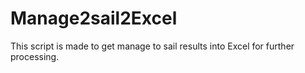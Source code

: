 # Manage2sail2Excel
This script is made to get manage to sail results into Excel for further processing. 